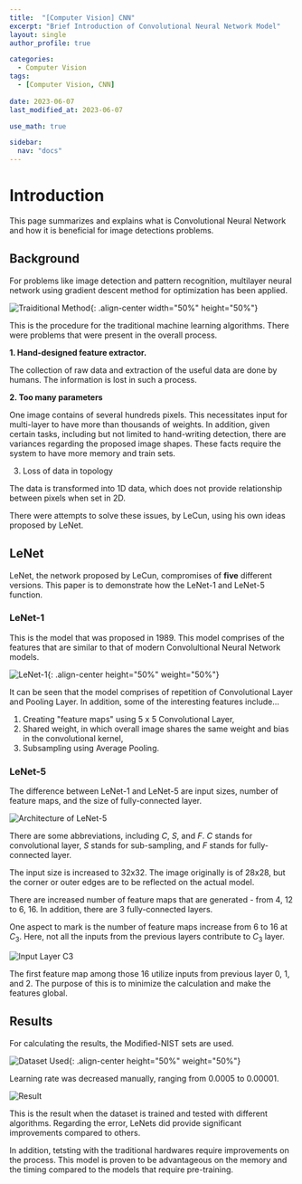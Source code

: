```yaml
---
title:  "[Computer Vision] CNN"
excerpt: "Brief Introduction of Convolutional Neural Network Model"
layout: single
author_profile: true

categories:
  - Computer Vision
tags:
  - [Computer Vision, CNN]
 
date: 2023-06-07
last_modified_at: 2023-06-07

use_math: true

sidebar:
  nav: "docs"
---
```


<h1>Introduction</h1>

This page summarizes and explains what is Convolutional Neural Network and how it is beneficial for image detections problems.

<h2>Background</h2>

For problems like image detection and pattern recognition, multilayer neural network using gradient descent method for optimization has been applied.

![Traiditional Method](https://github.com/jaehwan-c/jaehwan-c.github.io/assets/102342190/35d6a938-7693-4cb7-a399-40a95f634429 "Traditional Method"){: .align-center width="50%" height="50%"}

This is the procedure for the traditional machine learning algorithms. There were problems that were present in the overall process.

<b>1. Hand-designed feature extractor.</b>

The collection of raw data and extraction of the useful data are done by humans. The information is lost in such a process.

<b>2. Too many parameters</b>

One image contains of several hundreds pixels. This necessitates input for multi-layer to have more than thousands of weights. In addition, given certain tasks, including but not limited to hand-writing detection, there are variances regarding the proposed image shapes. These facts require the system to have more memory and train sets.

3. Loss of data in topology

The data is transformed into 1D data, which does not provide relationship between pixels when set in 2D.

There were attempts to solve these issues, by LeCun, using his own ideas proposed by LeNet.

<h2>LeNet</h2>

LeNet, the network proposed by LeCun, compromises of <b>five</b> different versions. This paper is to demonstrate how the LeNet-1 and LeNet-5 function.

<h3>LeNet-1</h3>

This is the model that was proposed in 1989. This model comprises of the features that are similar to that of modern Convolultional Neural Network models.

![LeNet-1](https://velog.velcdn.com/images%2Fwoojinn8%2Fpost%2F2f95dac5-98c2-45c8-b1e6-586acefe217d%2FLeNet1%EA%B5%AC%EC%A1%B0.PNG "LeNet-1"){: .align-center height="50%" weight="50%"}

It can be seen that the model comprises of repetition of Convolutional Layer and Pooling Layer. In addition, some of the interesting features include...

1. Creating "feature maps" using 5 x 5 Convolutional Layer,
2. Shared weight, in which overall image shares the same weight and bias in the convolutional kernel,
3. Subsampling using Average Pooling.

<h3>LeNet-5</h3>

The difference between LeNet-1 and LeNet-5 are input sizes, number of feature maps, and the size of fully-connected layer.

![Architecture of LeNet-5](https://velog.velcdn.com/images%2Fwoojinn8%2Fpost%2F651ad028-188b-4e39-bc7a-05a81f8f10fa%2FLeNet5%EA%B5%AC%EC%A1%B0.PNG "LeNet-5")

There are some abbreviations, including $C$, $S$, and $F$. $C$ stands for convolutional layer, $S$ stands for sub-sampling, and $F$ stands for fully-connected layer.

The input size is increased to 32x32. The image originally is of 28x28, but the corner or outer edges are to be reflected on the actual model.

There are increased number of feature maps that are generated - from 4, 12 to 6, 16. In addition, there are 3 fully-connected layers.

One aspect to mark is the number of feature maps increase from 6 to 16 at $C_3$. Here, not all the inputs from the previous layers contribute to $C_3$ layer.

![Input Layer C3](https://velog.velcdn.com/images%2Fwoojinn8%2Fpost%2F3931570d-8865-4966-979b-f5ad8b9e2af1%2FC3%ED%85%8C%EC%9D%B4%EB%B8%94.PNG "Input Layer C3")

The first feature map among those 16 utilize inputs from previous layer 0, 1, and 2. The purpose of this is to minimize the calculation and make the features global.

<h2>Results</h2>

For calculating the results, the Modified-NIST sets are used.

![Dataset Used](https://github.com/jaehwan-c/jaehwan-c.github.io/assets/102342190/d37e53b4-87f3-435f-ba89-15d26e055132 "Dataset Used"){: .align-center height="50%" weight="50%"}

Learning rate was decreased manually, ranging from 0.0005 to 0.00001.

![Result](https://github.com/jaehwan-c/jaehwan-c.github.io/assets/102342190/b29b5595-c2a8-4d26-8f53-a19d13ef5bc9 "Result")

This is the result when the dataset is trained and tested with different algorithms. Regarding the error, LeNets did provide significant improvements compared to others.

In addition, tetsting with the traditional hardwares require improvements on the process. This model is proven to be advantageous on the memory and the timing compared to the models that require pre-training.